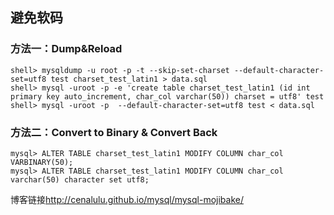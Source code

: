 ## 避免软码
### 方法一：Dump&Reload
    shell> mysqldump -u root -p -t --skip-set-charset --default-character-set=utf8 test charset_test_latin1 > data.sql
    shell> mysql -uroot -p -e 'create table charset_test_latin1 (id int primary key auto_increment, char_col varchar(50)) charset = utf8' test
    shell> mysql -uroot -p  --default-character-set=utf8 test < data.sql

### 方法二：Convert to Binary & Convert Back
    mysql> ALTER TABLE charset_test_latin1 MODIFY COLUMN char_col VARBINARY(50);
    mysql> ALTER TABLE charset_test_latin1 MODIFY COLUMN char_col varchar(50) character set utf8;

博客链接<http://cenalulu.github.io/mysql/mysql-mojibake/>
